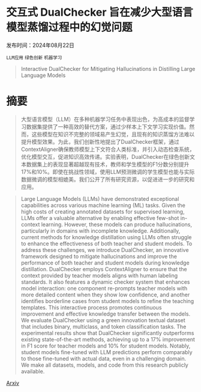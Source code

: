 # 交互式 DualChecker 旨在减少大型语言模型蒸馏过程中的幻觉问题

发布时间：2024年08月22日

`LLM应用` `绿色创新` `机器学习`

> Interactive DualChecker for Mitigating Hallucinations in Distilling Large Language Models

# 摘要

> 大型语言模型（LLM）在多种机器学习任务中表现出色，为高成本的监督学习数据集提供了一种高效的替代方案，通过少样本上下文学习实现价值。然而，这些模型在知识不完整的领域易产生幻觉，且现有的知识蒸馏方法难以提升模型效果。为此，我们创新性地提出了DualChecker框架，通过ContextAligner确保教师模型上下文符合人类标准，并引入动态检查系统，优化模型交互，促进知识高效传递。实验表明，DualChecker在绿色创新文本数据集上的表现显著超越现有技术，教师和学生模型的F1分数分别提升17%和10%。即使在挑战性领域，使用LLM预测微调的学生模型也能与实际数据微调的模型相媲美。我们公开了所有研究资源，以促进进一步的研究和应用。

> Large Language Models (LLMs) have demonstrated exceptional capabilities across various machine learning (ML) tasks. Given the high costs of creating annotated datasets for supervised learning, LLMs offer a valuable alternative by enabling effective few-shot in-context learning. However, these models can produce hallucinations, particularly in domains with incomplete knowledge. Additionally, current methods for knowledge distillation using LLMs often struggle to enhance the effectiveness of both teacher and student models. To address these challenges, we introduce DualChecker, an innovative framework designed to mitigate hallucinations and improve the performance of both teacher and student models during knowledge distillation. DualChecker employs ContextAligner to ensure that the context provided by teacher models aligns with human labeling standards. It also features a dynamic checker system that enhances model interaction: one component re-prompts teacher models with more detailed content when they show low confidence, and another identifies borderline cases from student models to refine the teaching templates. This interactive process promotes continuous improvement and effective knowledge transfer between the models. We evaluate DualChecker using a green innovation textual dataset that includes binary, multiclass, and token classification tasks. The experimental results show that DualChecker significantly outperforms existing state-of-the-art methods, achieving up to a 17% improvement in F1 score for teacher models and 10% for student models. Notably, student models fine-tuned with LLM predictions perform comparably to those fine-tuned with actual data, even in a challenging domain. We make all datasets, models, and code from this research publicly available.

[Arxiv](https://arxiv.org/abs/2408.12326)